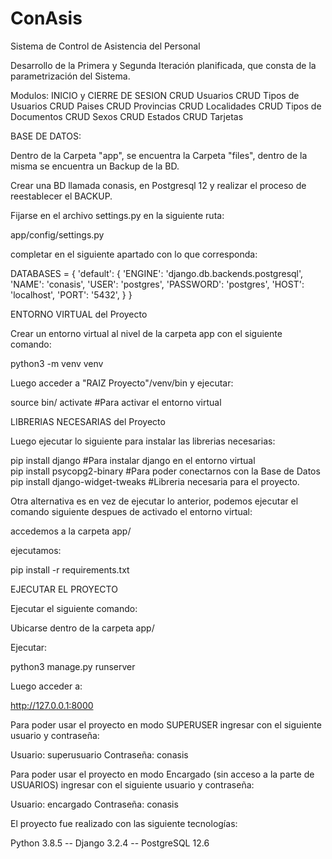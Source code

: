 # ConAsis

Sistema de Control de Asistencia del Personal

Desarrollo de la Primera y Segunda Iteración planificada, que consta de la parametrización del Sistema.

Modulos:
  INICIO y CIERRE DE SESION
  CRUD Usuarios
  CRUD Tipos de Usuarios
  CRUD Paises
  CRUD Provincias
  CRUD Localidades
  CRUD Tipos de Documentos
  CRUD Sexos
  CRUD Estados
  CRUD Tarjetas
  
  
BASE DE DATOS: 

Dentro de la Carpeta "app", se encuentra la Carpeta "files", dentro de la misma se encuentra un Backup de la BD.

Crear una BD llamada conasis, en Postgresql 12 y realizar el proceso de reestablecer el BACKUP.

Fijarse en el archivo settings.py en la siguiente ruta:

app/config/settings.py

completar en el siguiente apartado con lo que corresponda:

DATABASES = {
    'default': {
        'ENGINE': 'django.db.backends.postgresql',
        'NAME': 'conasis',
        'USER': 'postgres',
        'PASSWORD': 'postgres',
        'HOST': 'localhost',
        'PORT': '5432',
    }
}


ENTORNO VIRTUAL del Proyecto

Crear un entorno virtual al nivel de la carpeta app con el siguiente comando:

python3 -m venv venv

Luego acceder a "RAIZ Proyecto"/venv/bin y ejecutar:

source bin/ activate  #Para activar el entorno virtual
  

LIBRERIAS NECESARIAS del Proyecto

Luego ejecutar lo siguiente para instalar las librerias necesarias:

pip install django 				        #Para instalar django en el entorno virtual			
pip install psycopg2-binary       #Para poder conectarnos con la Base de Datos 
pip install django-widget-tweaks  #Libreria necesaria para el proyecto.

Otra alternativa es en vez de ejecutar lo anterior, podemos ejecutar el comando siguiente despues de activado el entorno virtual:

accedemos a la carpeta app/

ejecutamos: 

pip install -r requirements.txt


EJECUTAR EL PROYECTO

Ejecutar el siguiente comando:

Ubicarse dentro de la carpeta app/

Ejecutar: 

python3 manage.py runserver

Luego acceder a:

http://127.0.0.1:8000


Para poder usar el proyecto en modo SUPERUSER ingresar con el siguiente usuario y contraseña:

Usuario: superusuario
Contraseña: conasis

Para poder usar el proyecto en modo Encargado (sin acceso a la parte de USUARIOS) ingresar con el siguiente usuario y contraseña:

Usuario: encargado
Contraseña: conasis

El proyecto fue realizado con las siguiente tecnologías:

Python 3.8.5 -- Django 3.2.4 -- PostgreSQL 12.6
